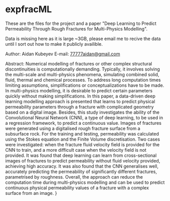 # expfracML

These are the files for the project and a paper "Deep Learning to Predict Permeability Through Rough Fractures for Multi-Physics Modelling". 

Data is missing here as it is large ~3GB, please email me to recive the data until I sort out how to make it publicly availible. 

Author: Aidan Kubeyev
E-mail: 77777aidan@gmail.com


Abstract:
Numerical modelling of fractures or other complex structural discontinuities is computationally demanding. Typically, it involves solving the multi-scale and multi-physics phenomena, simulating combined solid, fluid, thermal and chemical processes. To address long computation times limiting assumptions, simplifications or conceptualizations have to be made. In multi-physics modelling, it is desirable to predict certain parameters quickly without making simplifications. In this paper, a data-driven deep learning modelling approach is presented that learns to predict physical permeability parameters through a fracture with complicated geometry based on a digital image.
Besides, this study investigates the ability of the Convolutional Neural Network (CNN), a type of deep learning, to be used in a regression framework, to predict a continuous value. Images of fractures were generated using a digitalised rough fracture surface from a subsurface rock. For the training and testing, permeability was calculated using the Stokes equation and the Finite Volume discretisation. Two cases were investigated: when the fracture fluid velocity field is provided for the CNN to train, and a more difficult case when the velocity field is not provided. It was found that deep learning can learn from cross-sectional images of fractures to predict permeability without fluid velocity provided, achieving high accuracy. It was also found that the CNN generalises well, accurately predicting the permeability of significantly different fractures, parametrised by roughness. Overall, the approach can reduce the computation time during multi-physics modelling and can be used to predict continuous physical permeability values of a fracture with a complex surface from an image. }
